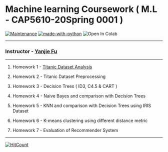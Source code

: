 

# Machine learning Coursework ( M.L - CAP5610-20Spring 0001 )


[![Maintenance](https://img.shields.io/badge/Maintained%3F-yes-green.svg)](https://github.com/pranscript)  [![made-with-python](https://img.shields.io/badge/Made%20with-Python-1f425f.svg)](https://www.python.org/)   ![Open In Colab](https://colab.research.google.com/assets/colab-badge.svg)

****

### Instructor - [Yanjie Fu](https://yanjiefu.com/ "Yanjie Fu")

****

1. Homework 1 - [Titanic Dataset Analysis](/Homework_1.ipynb)

2. Homework 2 - Titanic Dataset Preprocessing

3. Homework 3 - Decision Trees ( ID3, C4.5 & CART )

4. Homework 4 - Naive Bayes and comparison with Decision Trees

5. Homework 5 - KNN and comparison with Decision Trees using IRIS Dataset

6. Homework 6 - K-means clustering using different distance metric

7. Homework 7 - Evaluation of Recommender System

****

[![HitCount](http://hits.dwyl.com/pranscript/ml_coursework.svg)](http://hits.dwyl.com/pranscript/ml_coursework)